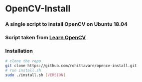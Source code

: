 # OpenCV-Install

### A single script to install OpenCV on Ubuntu 18.04

### Script taken from [Learn OpenCV](https://www.learnopencv.com/install-opencv-4-on-ubuntu-18-04/)

### Installation
```bash
# clone the repo
git clone https://github.com/rohittavare/opencv-install.git
# run install.sh
sudo ./install.sh [VERSION]
```
